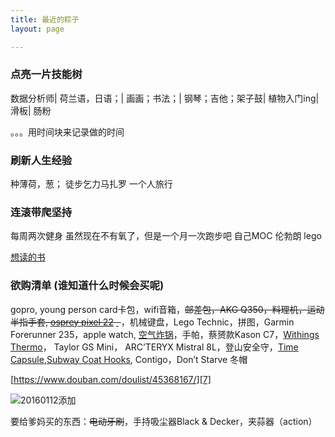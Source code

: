 ```yaml
---
title: 最近的粽子
layout: page

---
```


### 点亮一片技能树
数据分析师|
荷兰语，日语；|
画画；书法；|
钢琴；吉他；架子鼓|
植物入门ing|
滑板|
肠粉

。。。用时间块来记录做的时间


### 刷新人生经验
种薄荷，葱；
徒步乞力马扎罗
一个人旅行

### 连滚带爬坚持
每周两次健身
虽然现在不有氧了，但是一个月一次跑步吧
自己MOC 伦勃朗 lego

[想读的书][1]

### 欲购清单 (谁知道什么时候会买呢)


gopro, young person card卡包，wifi音箱，<del>邮差包，AKG Q350，料理机，运动半指手套, [osprey pixel 22][2] [ ][3] </del>，机械键盘，Lego Technic，拼图，Garmin Forerunner 235，apple watch, [空气炸锅][4]，手帕，蔡赟款Kason C7，[Withings Thermo][5]， Taylor GS Mini， ARC’TERYX Mistral 8L，登山安全守，[Time Capsule][8],[Subway Coat Hooks][6], Contigo，Don’t Starve 冬帽


[https://www.douban.com/doulist/45368167/][7]

![20160112添加][image-1] 
<!-- 20060112 -->


要给爹妈买的东西：<del>电动牙刷</del>，手持吸尘器Black & Decker，夹蒜器（action）




[1]:	https://book.douban.com/mine?status=wish
[2]:	http://post.smzdm.com/p/467253/
[3]:	http://www.ospreypacks.com.cn/product/959
[4]:	http://www.amazon.com/Avalon-Bay-AB-Airfryer100B-Airfryer-Black/dp/B00NU68QWA "https://www.douban.com/people/piepiecharlene/status/1734066153/"
[5]:	http://www.smartlifein.com/medical/201607/13813.html#0-tsina-1-99215-397232819ff9a47a7b7e80a40613cfe1
[6]:	http://www.umbra.com/cad/subway-multi-hook
[7]:	https://www.douban.com/doulist/45368167/
[8]:    https://www.zhihu.com/question/20748261

[image-1]:	http://7xo4c2.com1.z0.glb.clouddn.com/dontstarve.JPG